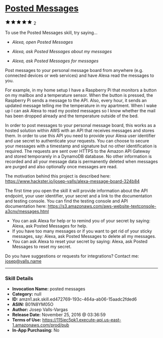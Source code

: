 # [Posted Messages](http://alexa.amazon.com/#skills/amzn1.ask.skill.ed472769-193c-464a-ab06-15aadc2fded6)
![5 stars](../../images/ic_star_black_18dp_1x.png)![5 stars](../../images/ic_star_black_18dp_1x.png)![5 stars](../../images/ic_star_black_18dp_1x.png)![5 stars](../../images/ic_star_black_18dp_1x.png)![5 stars](../../images/ic_star_black_18dp_1x.png) 2

To use the Posted Messages skill, try saying...

* *Alexa, open Posted Messages*

* *Alexa, ask Posted Messages about my messages*

* *Alexa, ask Posted Messages for messages*

Post messages to your personal message board from anywhere (e.g. connected devices or web services) and have Alexa read the messages to you.

For example, in my home setup I have a Raspberry Pi that monitors a button on my mailbox and a temperature sensor. When the button is pressed, the Raspberry Pi sends a message to the API. Also, every hour, it sends an updated message telling me the temperature in my apartment. When I wake up I can ask Alexa to read my posted messages so I know whether the mail has been dropped already and the temperature outside of the bed.

In order to post messages to your personal message board, this works as a hosted solution within AWS with an API that receives messages and stores them. In order to use this API you need to provide your Alexa user identifier and use secret to authenticate your requests. You can choose to secure your messages with a timestamp and signature but no other identification is required. The requests are sent over HTTPS to the Amazon API Gateway and stored temporarely in a DynamoDB database. No other information is recorded and all your message data is permanently deleted when messages are purged and also optionally once messages are read.

The motivation behind this project is described here: https://www.hackster.io/josep-valls/alexa-message-board-324b84

The first time you open the skill it will provide information about the API endpoint, your user identifier, your secret and a link to the documentation and testing console. You can find the testing console and API documentation here:
https://s3.amazonaws.com/aws-website-textconsole-a3cnv/messages.html

* You can ask Alexa for help or to remind you of your secret by saying: Alexa, ask Posted Messages for help.
* If you have too many messages or if you want to get rid of your sticky messages, say: Alexa, ask Posted Messages to delete all my messages.
* You can ask Alexa to reset your secret by saying: Alexa, ask Posted Messages to reset my secret.

Do you have suggestions or requests for integrations? Contact me: josep@valls.name

***

### Skill Details

* **Invocation Name:** posted messages
* **Category:** null
* **ID:** amzn1.ask.skill.ed472769-193c-464a-ab06-15aadc2fded6
* **ASIN:** B01N8YM05O
* **Author:** Josep Valls-Vargas
* **Release Date:** November 25, 2016 @ 03:36:59
* **Terms of Use:** https://115iec5pk1.execute-api.us-east-1.amazonaws.com/prod/pub
* **In-App Purchasing:** No
